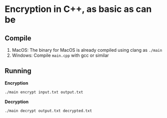 # Encryption in C++, as basic as can be

## Compile
1. MacOS: The binary for MacOS is already compiled using clang as `./main`
2. Windows: Compile `main.cpp` with gcc or similar

## Running
**Encryption**
```bash
./main encrypt input.txt output.txt
```

**Decryption**
```bash
./main decrypt output.txt decrypted.txt
```
